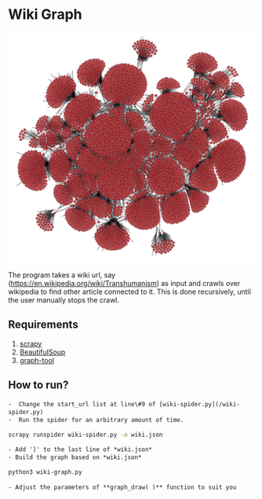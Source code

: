 # Wiki Graph


![](https://raw.githubusercontent.com/suriyadeepan/wiki-graph/master/lowres.jpg)

The program takes a wiki url, say (https://en.wikipedia.org/wiki/Transhumanism) as input and crawls over wikipedia to find other article connected to it. This is done recursively, until the user manually stops the crawl. 

## Requirements


1. [scrapy](http://scrapy.org/)
2. [BeautifulSoup](https://www.crummy.com/software/BeautifulSoup/)
3. [graph-tool](https://graph-tool.skewed.de/)

## How to run?


	-  Change the start_url list at line\#9 of [wiki-spider.py](/wiki-spider.py)
	-  Run the spider for an arbitrary amount of time.

```bash
scrapy runspider wiki-spider.py -o wiki.json
```

	- Add ']' to the last line of *wiki.json* 
	- Build the graph based on *wiki.json*

```bash
python3 wiki-graph.py
```
	- Adjust the parameters of **graph_draw( )** function to suit you
